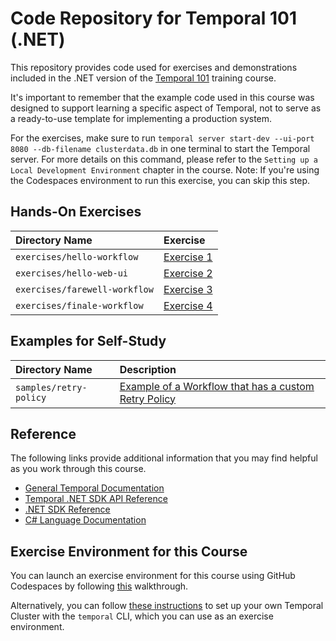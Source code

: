 # Code Repository for Temporal 101 (.NET)

This repository provides code used for exercises and demonstrations
included in the .NET version of the [Temporal 101](https://github.com/temporalio/edu-101-dotnet-content) training course.

It's important to remember that the example code used in this course was designed to support learning a specific aspect of Temporal, not to serve as a ready-to-use template for implementing a production system.

For the exercises, make sure to run `temporal server start-dev --ui-port 8080 --db-filename clusterdata.db` in one terminal to start the Temporal server. For more details on this command, please refer to the `Setting up a Local Development Environment` chapter in the course. Note: If you're using the Codespaces environment to run this exercise, you can skip this step.

## Hands-On Exercises

| Directory Name                | Exercise                                            |
| :---------------------------- | :-------------------------------------------------- |
| `exercises/hello-workflow`    | [Exercise 1](exercises/hello-workflow/README.md)    |
| `exercises/hello-web-ui`      | [Exercise 2](exercises/hello-web-ui/README.md)      |
| `exercises/farewell-workflow` | [Exercise 3](exercises/farewell-workflow/README.md) |
| `exercises/finale-workflow`   | [Exercise 4](exercises/finale-workflow/README.md)   |

## Examples for Self-Study

| Directory Name         | Description                                                                    |
| :--------------------- | :----------------------------------------------------------------------------- |
| `samples/retry-policy` | [Example of a Workflow that has a custom Retry Policy](./samples/retry-policy) |

## Reference

The following links provide additional information that you may find helpful as you work through this course.

- [General Temporal Documentation](https://docs.temporal.io/)
- [Temporal .NET SDK API Reference](https://dotnet.temporal.io/)
- [.NET SDK Reference](https://github.com/temporalio/sdk-dotnet/)
- [C# Language Documentation](https://learn.microsoft.com/en-us/dotnet/csharp/)

## Exercise Environment for this Course

You can launch an exercise environment for this course using GitHub Codespaces by 
following [this](codespaces.md) walkthrough.

Alternatively, you can follow
[these instructions](https://learn.temporal.io/getting_started/dotnet/dev_environment/) to set up your own Temporal Cluster with the `temporal` CLI, which you can use as an exercise environment.
